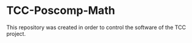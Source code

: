 # TCC-Poscomp-Math
This repository was created in order to control the software of the TCC project.
